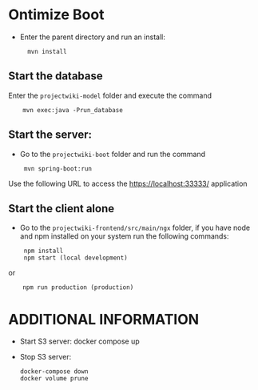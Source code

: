 
# Ontimize Boot

- Enter the parent directory and run an install:

		mvn install

## Start the database

 Enter the `projectwiki-model` folder and execute the command

		mvn exec:java -Prun_database

## Start the server:
 - Go to the `projectwiki-boot` folder and run the command

		mvn spring-boot:run

Use the following URL to access the [https://localhost:33333/](https://localhost:33333/) application

## Start the client alone

 - Go to the `projectwiki-frontend/src/main/ngx` folder, if you have node and npm installed on your system run the following commands:

		npm install
		npm start (local development)

or

		npm run production (production)


# ADDITIONAL INFORMATION

  - Start S3 server:
    docker compose up

  - Stop S3 server:

		docker-compose down
		docker volume prune
